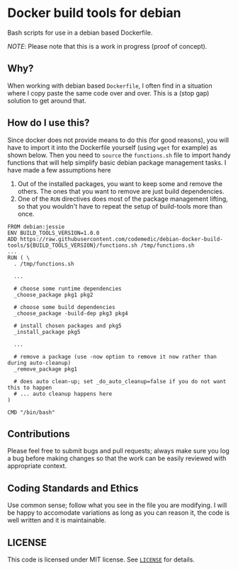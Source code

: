 # Docker build tools for debian

Bash scripts for use in a debian based Dockerfile.

*NOTE*: Please note that this is a work in progress (proof of concept).

## Why?

When working with debian based `Dockerfile`, I often find in a situation where I copy paste the same code over and over. This is a (stop gap) solution to get around that.

## How do I use this?

Since docker does not provide means to do this (for good reasons), you will have to import it into the Dockerfile yourself (using `wget` for example) as shown below.
Then you need to `source` the `functions.sh` file to import handy functions that will help simplify basic debian package management tasks.
I have made a few assumptions here

1. Out of the installed packages, you want to keep some and remove the others. The ones that you want to remove are just build dependencies.
2. One of the `RUN` directives does most of the package management lifting, so that you wouldn't have to repeat the setup of build-tools more than once.

```
FROM debian:jessie
ENV BUILD_TOOLS_VERSION=1.0.0
ADD https://raw.githubusercontent.com/codemedic/debian-docker-build-tools/${BUILD_TOOLS_VERSION}/functions.sh /tmp/functions.sh
...
RUN ( \
  . /tmp/functions.sh

  ...

  # choose some runtime dependencies
  _choose_package pkg1 pkg2

  # choose some build dependencies
  _choose_package -build-dep pkg3 pkg4

  # install chosen packages and pkg5
  _install_package pkg5

  ...

  # remove a package (use -now option to remove it now rather than during auto-cleanup)
  _remove_package pkg1

  # does auto clean-up; set _do_auto_cleanup=false if you do not want this to happen
  # ... auto cleanup happens here
)

CMD "/bin/bash"
```

## Contributions

Please feel free to submit bugs and pull requests; always make sure you log a bug before making changes so that the work can be easily reviewed with appropriate context.

## Coding Standards and Ethics

Use common sense; follow what you see in the file you are modifying. I will be happy to accomodate variations as long as you can reason it, the code is well written and it is maintainable.

## LICENSE

This code is licensed under MIT license. See [`LICENSE`](LICENSE) for details.
